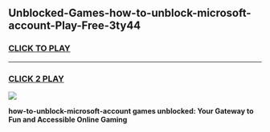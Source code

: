 
## Unblocked-Games-how-to-unblock-microsoft-account-Play-Free-3ty44
<h3>
<a href="https://premium76.site?title=how-to-unblock-microsoft-account&ref=23A">CLICK TO PLAY</a></h3>
<hr>

<h3>
<a href="https://premium76.site?title=how-to-unblock-microsoft-account&ref=23A">CLICK 2 PLAY</a>
  
</h3>

<a href="https://premium76.site?title=how-to-unblock-microsoft-account&ref=23A"><img src="https://clearcache.store/games.png"></a>


**how-to-unblock-microsoft-account games unblocked: Your Gateway to Fun and Accessible Online Gaming**
